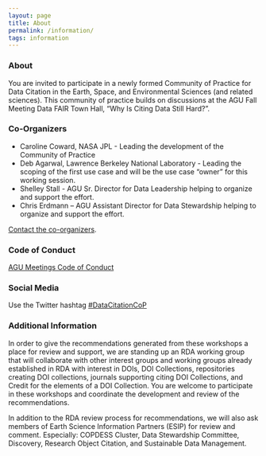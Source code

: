 ```yaml
---
layout: page
title: About
permalink: /information/
tags: information
---
```



### About

You are invited to participate in a newly formed Community of Practice for Data Citation in the Earth, Space, and Environmental Sciences (and related sciences).  This community of practice builds on discussions at the AGU Fall Meeting Data FAIR Town Hall, “Why Is Citing Data Still Hard?”.

### Co-Organizers

* Caroline Coward, NASA JPL - Leading the development of the Community of Practice
* Deb Agarwal, Lawrence Berkeley National Laboratory - Leading the scoping of the first use case and will be the use case “owner” for this working session.
* Shelley Stall - AGU Sr. Director for Data Leadership helping to organize and support the effort.
* Chris Erdmann – AGU Assistant Director for Data Stewardship helping to organize and support the effort. 

<a href="mailto:sstall@agu.org, cerdmann@agu.org, caroline.m.coward@jpl.nasa.gov, daagarwal@lbl.gov">Contact the co-organizers</a>.

### Code of Conduct

[AGU Meetings Code of Conduct](https://www.agu.org/Plan-for-a-Meeting/AGUMeetings/Meetings-Resources/Meetings-code-of-conduct)

### Social Media

Use the Twitter hashtag [#DataCitationCoP](https://twitter.com/search?q=%23DataCitationCoP)

### Additional Information

In order to give the recommendations generated from these workshops a place for review and support, we are standing up an RDA working group that will collaborate with other interest groups and working groups already established in RDA with interest in DOIs, DOI Collections, repositories creating DOI collections, journals supporting citing DOI Collections, and Credit for the elements of a DOI Collection. You are welcome to participate in these workshops and coordinate the development and review of the recommendations. 
 
In addition to the RDA review process for recommendations, we will also ask members of Earth Science Information Partners (ESIP) for review and comment.  Especially: COPDESS Cluster, Data Stewardship Committee, Discovery,  Research Object Citation, and Sustainable Data Management.
